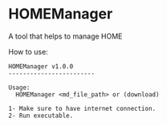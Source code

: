 # HOMEManager

 A tool that helps to manage HOME
 
 How to use:
```
HOMEManager v1.0.0
------------------------

Usage:
  HOMEManager <md_file_path> or (download)

1- Make sure to have internet connection.
2- Run executable.
```
